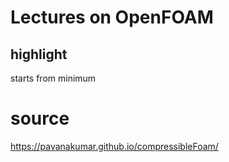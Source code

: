 # Lectures on OpenFOAM

## highlight
starts from minimum

# source
https://pavanakumar.github.io/compressibleFoam/
